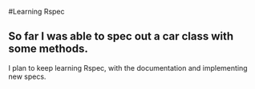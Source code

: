 #Learning Rspec

So far I was able to spec out a car class with some methods.
----------------------------------------------------------------------------------------------
I plan to keep learning Rspec, with the documentation and implementing new specs.
